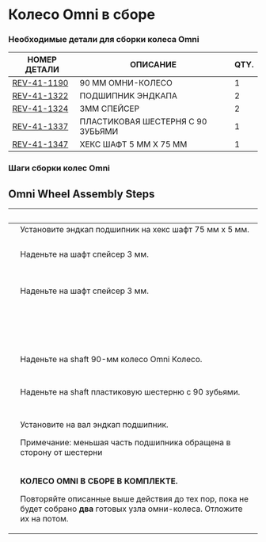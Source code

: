# Колесо Omni в сборе

### Необходимые детали для сборки колеса Omni <a href="#neobkhodimye-detali-dlya-sborki-kolesa-omni" id="neobkhodimye-detali-dlya-sborki-kolesa-omni"></a>

| **НОМЕР ДЕТАЛИ**                                          | **ОПИСАНИЕ**                      | **QTY.** |
| --------------------------------------------------------- | --------------------------------- | -------- |
| ​[REV-41-1190](https://www.revrobotics.com/rev-41-1190/)​ | 90 ММ ОМНИ-КОЛЕСО                 | 1        |
| ​[REV-41-1322](https://www.revrobotics.com/rev-41-1322/)​ | ПОДШИПНИК ЭНДКАПА                 | 2        |
| ​[REV-41-1324](https://www.revrobotics.com/rev-41-1324/)​ | 3MM СПЕЙСЕР                       | 2        |
| ​[REV-41-1337](https://www.revrobotics.com/rev-41-1337/)​ | ПЛАСТИКОВАЯ ШЕСТЕРНЯ С 90 ЗУБЬЯМИ | 1        |
| ​[REV-41-1347](https://www.revrobotics.com/rev-41-1347/)​ | ХЕКС ШАФТ 5 ММ X 75 ММ            | 1        |

### Шаги сборки колес Omni <a href="#shagi-sborki-koles-omni" id="shagi-sborki-koles-omni"></a>

## Omni Wheel Assembly Steps

| ​                                                                                                                                                                                                                                                                                                              | ​                                                                                                                                                                                                               |
| -------------------------------------------------------------------------------------------------------------------------------------------------------------------------------------------------------------------------------------------------------------------------------------------------------------- | --------------------------------------------------------------------------------------------------------------------------------------------------------------------------------------------------------------- |
| <img src="https://2589213514-files.gitbook.io/~/files/v0/b/gitbook-legacy-files/o/assets%2F-M5yw0n8IneF5-9ybLjT%2F-MHwkzAHlPtxx8ZdoSQt%2F-MHwnojQvJ1fVsB7qpBK%2FAdd%20Through%20Bore%201.svg?alt=media&#x26;token=37a7e462-8c25-4389-9e3e-e9d0e4e9492a" alt="" data-size="original">                           | Установите эндкап подшипник на хекс шафт 75 мм x 5 мм.                                                                                                                                                          |
| <p>​</p><p><img src="https://2589213514-files.gitbook.io/~/files/v0/b/gitbook-legacy-files/o/assets%2F-M5yw0n8IneF5-9ybLjT%2F-MHwkzAHlPtxx8ZdoSQt%2F-MHwloWjPmOLgkL3pWoD%2FAdd%20Spacer%201.svg?alt=media&#x26;token=a018fd2b-11e4-44ad-81b5-f52dea3ccb2b" alt="" data-size="original"></p>                    | Наденьте на шафт спейсер 3 мм.                                                                                                                                                                                  |
| <p>​</p><p><img src="https://2589213514-files.gitbook.io/~/files/v0/b/gitbook-legacy-files/o/assets%2F-M5yw0n8IneF5-9ybLjT%2F-MHwkzAHlPtxx8ZdoSQt%2F-MHwnQkO-PMrtBidBlmW%2FAGD_BW%20-%20Add%20Spacer%202.svg?alt=media&#x26;token=b1f7bbb0-32bc-47a1-932b-1b6bf36a7194" alt="" data-size="original"></p>       | Наденьте на шафт спейсер 3 мм.                                                                                                                                                                                  |
| <p>​</p><p><img src="https://2589213514-files.gitbook.io/~/files/v0/b/gitbook-legacy-files/o/assets%2F-M5yw0n8IneF5-9ybLjT%2F-MI4ysTFi9NBVobBOLUW%2F-MI5sSMtuYF05tIXv5_R%2FAGD-_OW%20-%20add%20ow.svg?alt=media&#x26;token=d956876f-55a1-441d-9ae3-3bc32e9ad61e" alt="" data-size="original"></p><p>​</p>      | <p>​</p><p>​</p><p>Наденьте на shaft 90-мм колесо Omni Колесо.</p>                                                                                                                                              |
| <p>​</p><p><img src="https://2589213514-files.gitbook.io/~/files/v0/b/gitbook-legacy-files/o/assets%2F-M5yw0n8IneF5-9ybLjT%2F-MI4ysTFi9NBVobBOLUW%2F-MI5soIB1UDPvpY-u62u%2FAGD-_OW%20-%20add%20gear.svg?alt=media&#x26;token=a2be4a36-dfd4-4ad4-98b3-5a3b6f56993b" alt="" data-size="original"></p>            | Наденьте на shaft пластиковую шестерню с 90 зубьями.                                                                                                                                                            |
| <p>​</p><p><img src="https://2589213514-files.gitbook.io/~/files/v0/b/gitbook-legacy-files/o/assets%2F-M5yw0n8IneF5-9ybLjT%2F-MI4ysTFi9NBVobBOLUW%2F-MI5t6_NdZtwhAx-kojH%2FAGD-_OW%20-%20add%202nd%20End%20Cap.svg?alt=media&#x26;token=311cc592-113a-4471-9840-3b229583b18b" alt="" data-size="original"></p> | <p>Установите на вал эндкап  подшипник.</p><p></p><p>Примечание: меньшая часть подшипника обращена в сторону от шестерни</p>                                                                                    |
| <p>​</p><p><img src="https://2589213514-files.gitbook.io/~/files/v0/b/gitbook-legacy-files/o/assets%2F-M5yw0n8IneF5-9ybLjT%2F-MI4ysTFi9NBVobBOLUW%2F-MI5gwGk9tCwUPS2NWKs%2FAGD-_OW%20-%20Complete.svg?alt=media&#x26;token=876f7d39-96a2-4089-8d11-5095cdd63265" alt="" data-size="original"></p>              | <p><strong>КОЛЕСО OMNI В СБОРЕ В КОМПЛЕКТЕ.</strong></p><p></p><p>Повторяйте описанные выше действия до тех пор, пока не будет собрано <strong>два</strong> готовых узла омни-колеса. Отложите их на потом.</p> |
